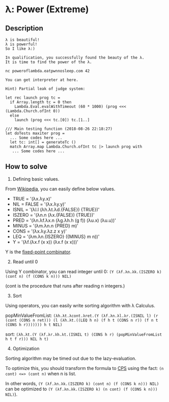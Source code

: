 # λ: Power (Extreme)

## Description

```
λ is beautiful!
λ is powerful!
So I like λ:)

In qualification, you successfully found the beauty of the λ.
It is time to find the power of the λ.

nc poweroflambda.eatpwnnosleep.com 42

You can get interpreter at here.

Hint) Partial leak of judge system:

let rec launch prog tc =
  if Array.length tc = 0 then
    Lambda.Eval.evalWithTimeout (60 * 1000) (prog <<< (Lambda.Church.ofInt 0))
  else
    launch (prog <<< tc.[0]) tc.[1..]

/// Main testing function (2018-08-26 22:18:27)
let doTests maxiter prog =
  ... Some codes here ...
  let tc: int[] = generateTc ()
  match Array.map Lambda.Church.ofInt tc |> launch prog with
   ... Some codes here ...
```

## How to solve

1. Defining basic values.

From [Wiki](https://en.wikipedia.org/wiki/Lambda_calculus)[pedia](https://en.wikipedia.org/wiki/Church_encoding),
you can easily define below values.

- TRUE = '(λx.λy.x)'
- NIL = FALSE = '(λx.λy.y)'
- ISNIL = '(λl.l (λh.λt.λd.{FALSE}) {TRUE})'
- ISZERO = '(λn.n (λx.{FALSE}) {TRUE})'
- PRED = '(λn.λf.λx.n (λg.λh.h (g f)) (λu.x) (λu.u))'
- MINUS = '(λm.λn.n {PRED} m)'
- CONS = '(λx.λy.λz.z x y)'
- LEQ = '(λm.λn.{ISZERO} ({MINUS} m n))'
- Y = '(λf.(λx.f (x x)) (λx.f (x x)))'

Y is the [fixed-point combinator](https://en.wikipedia.org/wiki/Fixed-point_combinator).

2. Read until 0

Using Y combinator, you can read integer until 0: `(Y (λf.λn.λk.(ISZERO k) (cont n) (f (CONS k n))) NIL)`

(cont is the procedure that runs after reading n integers.)

3. Sort

Using operators, you can easily write sorting algorithm with λ Calculus.

popMinValueFromList: `(λh.λt.λcont.λret.(Y (λf.λn.λl.λr.(ISNIL l) (r (cont (CONS n ret))) (l (λh.λt.((LEQ h n) (f h t (CONS n r)) (f n t (CONS h r))))))) h t NIL)`

sort: `(λh.λt.(Y (λf.λr.λh.λt.(ISNIL t) (CONS h r) (popMinValueFromList h t f r))) NIL h t)`

4. Optimization

Sorting algorithm may be timed out due to the lazy-evaluation.

To optimize this, you should transform the formula to [CPS](https://en.wikipedia.org/wiki/Continuation-passing_style) using the fact: `(n cont) <=> (cont n)` when n is list.

In other words, `(Y (λf.λn.λk.(ISZERO k) (cont n) (f (CONS k n))) NIL)` can be optimized to `(Y (λf.λn.λk.(ISZERO k) (n cont) (f (CONS k n))) NIL)`).
